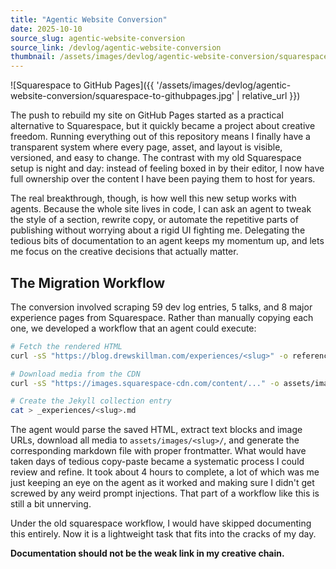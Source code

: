 ```yaml
---
title: "Agentic Website Conversion"
date: 2025-10-10
source_slug: agentic-website-conversion
source_link: /devlog/agentic-website-conversion
thumbnail: /assets/images/devlog/agentic-website-conversion/squarespace-to-githubpages.jpg
---
```


![Squarespace to GitHub Pages]({{ '/assets/images/devlog/agentic-website-conversion/squarespace-to-githubpages.jpg' | relative_url }})

The push to rebuild my site on GitHub Pages started as a practical alternative to Squarespace, but it quickly became a project about creative freedom. Running everything out of this repository means I finally have a transparent system where every page, asset, and layout is visible, versioned, and easy to change. The contrast with my old Squarespace setup is night and day: instead of feeling boxed in by their editor, I now have full ownership over the content I have been paying them to host for years.

The real breakthrough, though, is how well this new setup works with agents. Because the whole site lives in code, I can ask an agent to tweak the style of a section, rewrite copy, or automate the repetitive parts of publishing without worrying about a rigid UI fighting me. Delegating the tedious bits of documentation to an agent keeps my momentum up, and lets me focus on the creative decisions that actually matter.

## The Migration Workflow

The conversion involved scraping 59 dev log entries, 5 talks, and 8 major experience pages from Squarespace. Rather than manually copying each one, we developed a workflow that an agent could execute:

```bash
# Fetch the rendered HTML
curl -sS "https://blog.drewskillman.com/experiences/<slug>" -o reference/<slug>.html

# Download media from the CDN
curl -sS "https://images.squarespace-cdn.com/content/..." -o assets/images/<slug>/image.jpg

# Create the Jekyll collection entry
cat > _experiences/<slug>.md
```

The agent would parse the saved HTML, extract text blocks and image URLs, download all media to `assets/images/<slug>/`, and generate the corresponding markdown file with proper frontmatter. What would have taken days of tedious copy-paste became a systematic process I could review and refine.  It took about 4 hours to complete, a lot of which was me just keeping an eye on the agent as it worked and making sure I didn't get screwed by any weird prompt injections.  That part of a workflow like this is still a bit unnerving.

Under the old squarespace workflow, I would have skipped documenting this entirely.  Now it is a lightweight task that fits into the cracks of my day.

**Documentation should not be the weak link in my creative chain.**
